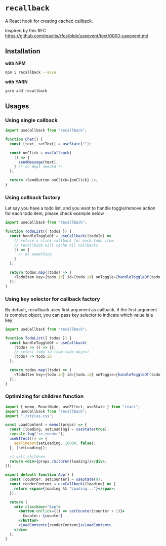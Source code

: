# `recallback`

A React hook for creating cached callback.

Inspired by this RFC https://github.com/reactjs/rfcs/blob/useevent/text/0000-useevent.md

## Installation

**with NPM**

```bash
npm i recallback --save
```

**with YARN**

```bash
yarn add recallback
```

## Usages

### Using single callback

```js
import useCallback from "recallback";

function Chat() {
  const [text, setText] = useState("");

  const onClick = useCallback(
    () => {
      sendMessage(text);
    } /* no deps needed */
  );

  return <SendButton onClick={onClick} />;
}
```

### Using callback factory

Let say you have a todo list, and you want to handle toggle/remove action for each todo item, please check example below

```js
import useCallback from "recallback";

function TodoList({ todos }) {
  const handleToggleOf = useCallback((todoId) =>
    // return a click callback for each todo item
    // recallback will cache all callbacks
    () => {
      // do something
    }
  );

  return todos.map((todo) => (
    <TodoItem key={todo.id} id={todo.id} onToggle={handleToggleOf(todo.id)} />
  ));
}
```

### Using key selector for callback factory

By default, recallback uses first argument as callback, if the first argument is complex object, you can pass key selector to indicate which value is a key

```js
import useCallback from "recallback";

function TodoList({ todos }) {
  const handleToggleOf = useCallback(
    (todo) => () => {},
    // select todo id from todo object
    (todo) => todo.id
  );

  return todos.map((todo) => (
    <TodoItem key={todo.id} id={todo.id} onToggle={handleToggleOf(todo)} />
  ));
}
```

### Optimizing for children function

```jsx
import { memo, ReactNode, useEffect, useState } from "react";
import useCallback from "recallback";
import "./styles.css";

const LoadContent = memo((props) => {
  const [loading, setLoading] = useState(true);
  console.log("re-render");
  useEffect(() => {
    setTimeout(setLoading, 10000, false);
  }, [setLoading]);

  // call children
  return <div>{props.children(loading)}</div>;
});

export default function App() {
  const [counter, setCounter] = useState(0);
  const renderContent = useCallback((loading) => {
    return <span>{loading && "Loading..."}</span>;
  });

  return (
    <div className="App">
      <button onClick={() => setCounter(counter + 1)}>
        Counter: {counter}
      </button>
      <LoadContent>{renderContent}</LoadContent>
    </div>
  );
}
```
